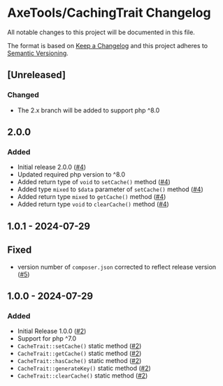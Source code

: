 # AxeTools/CachingTrait Changelog

All notable changes to this project will be documented in this file.

The format is based on [Keep a Changelog]
and this project adheres to [Semantic Versioning].

## [Unreleased]

### Changed

- The 2.x branch will be added to support php ^8.0

## 2.0.0

### Added

- Initial release 2.0.0 ([#4])
- Updated required php version to ^8.0
- Added return type of `void` to `setCache()` method ([#4])
- Added type `mixed` to `$data` parameter of `setCache()` method ([#4])
- Added return type `mixed` to `getCache()` method ([#4])
- Added return type `void` to `clearCache()` method ([#4])


## 1.0.1 - 2024-07-29

## Fixed

- version number of `composer.json` corrected to reflect release version ([#5])

## 1.0.0 - 2024-07-29

### Added

- Initial Release 1.0.0 ([#2])
- Support for php ^7.0
- `CacheTrait::setCache()` static method ([#2])
- `CacheTrait::getCache()` static method ([#2])
- `CacheTrait::hasCache()` static method ([#2])
- `CacheTrait::generateKey()` static method ([#2])
- `CacheTrait::clearCache()` static method ([#2])

[Keep a Changelog]:http://keepachangelog.com/en/1.1.0/
[Semantic Versioning]:http://semver.org/spec/v2.0.0.html
[#2]:https://github.com/AxeTools/CachingTrait/pull/2
[#4]:https://github.com/AxeTools/CachingTrait/pull/4
[#5]:https://github.com/AxeTools/CachingTrait/pull/5
